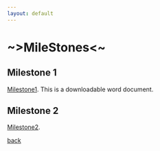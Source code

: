 ```yaml
---
layout: default
---
```


# ~>MileStones<~


## Milestone 1

[Milestone1](./Milestone1.docx). This is a downloadable word document.


## Milestone 2

[Milestone2](https://docs.google.com/document/d/1B82dB6rPXMC3dKqDq5iS3Ek_2H6csvGiNURLtLO_BuQ/edit?usp=sharing).

[back](./)
